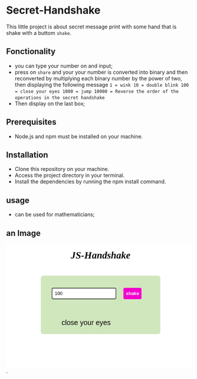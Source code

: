 # Secret-Handshake
This little project is about secret message print with some hand that is shake with a buttom `shake`.
## Fonctionality
- you can type your number on and input;
- press on `share` and your your number is converted into binary and then reconverted by multiplying each binary number by the power of two, then displaying the following message `1 = wink
10 = double blink
100 = close your eyes
1000 = jump
10000 = Reverse the order of the operations in the secret handshake`
- Then display on the last box;
## Prerequisites
- Node.js and npm must be installed on your machine.
## Installation
- Clone this repository on your machine.
- Access the project directory in your terminal. 
- Install the dependencies by running the npm install command.<!--eslint-disable-line -->
## usage
- can be used for mathematicians;
## an Image
![alt text](./assets/images/Screenshot%20from%202023-09-25%2013-38-45.png).
